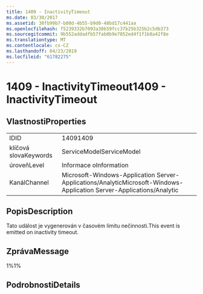 ```yaml
---
title: 1409 - InactivityTimeout
ms.date: 03/30/2017
ms.assetid: 38fb99b7-b00d-4b55-b9d0-48bd17c441aa
ms.openlocfilehash: f5239332b7093a38b59fcc37b25b325b2c5db373
ms.sourcegitcommit: 9b552addadfb57fab0b9e7852ed4f1f1b8a42f8e
ms.translationtype: MT
ms.contentlocale: cs-CZ
ms.lasthandoff: 04/23/2019
ms.locfileid: "61782275"
---
```

# <a name="1409---inactivitytimeout"></a><span data-ttu-id="31b28-102">1409 - InactivityTimeout</span><span class="sxs-lookup"><span data-stu-id="31b28-102">1409 - InactivityTimeout</span></span>
## <a name="properties"></a><span data-ttu-id="31b28-103">Vlastnosti</span><span class="sxs-lookup"><span data-stu-id="31b28-103">Properties</span></span>  
  
|||  
|-|-|  
|<span data-ttu-id="31b28-104">ID</span><span class="sxs-lookup"><span data-stu-id="31b28-104">ID</span></span>|<span data-ttu-id="31b28-105">1409</span><span class="sxs-lookup"><span data-stu-id="31b28-105">1409</span></span>|  
|<span data-ttu-id="31b28-106">klíčová slova</span><span class="sxs-lookup"><span data-stu-id="31b28-106">Keywords</span></span>|<span data-ttu-id="31b28-107">ServiceModel</span><span class="sxs-lookup"><span data-stu-id="31b28-107">ServiceModel</span></span>|  
|<span data-ttu-id="31b28-108">úroveň</span><span class="sxs-lookup"><span data-stu-id="31b28-108">Level</span></span>|<span data-ttu-id="31b28-109">Informace o</span><span class="sxs-lookup"><span data-stu-id="31b28-109">Information</span></span>|  
|<span data-ttu-id="31b28-110">Kanál</span><span class="sxs-lookup"><span data-stu-id="31b28-110">Channel</span></span>|<span data-ttu-id="31b28-111">Microsoft-Windows-Application Server-Applications/Analytic</span><span class="sxs-lookup"><span data-stu-id="31b28-111">Microsoft-Windows-Application Server-Applications/Analytic</span></span>|  
  
## <a name="description"></a><span data-ttu-id="31b28-112">Popis</span><span class="sxs-lookup"><span data-stu-id="31b28-112">Description</span></span>  
 <span data-ttu-id="31b28-113">Tato událost je vygenerován v časovém limitu nečinnosti.</span><span class="sxs-lookup"><span data-stu-id="31b28-113">This event is emitted on inactivity timeout.</span></span>  
  
## <a name="message"></a><span data-ttu-id="31b28-114">Zpráva</span><span class="sxs-lookup"><span data-stu-id="31b28-114">Message</span></span>  
 <span data-ttu-id="31b28-115">1%</span><span class="sxs-lookup"><span data-stu-id="31b28-115">1%</span></span>  
  
## <a name="details"></a><span data-ttu-id="31b28-116">Podrobnosti</span><span class="sxs-lookup"><span data-stu-id="31b28-116">Details</span></span>
